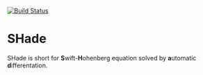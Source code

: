 [![Build Status](https://travis-ci.com/mkoepf/shade.svg?label=Rust&branch=master)](https://travis-ci.com/mkoepf/shade)

SHade
=====

SHade is short for **S**wift-**H**ohenberg equation solved by **a**utomatic
**d**ifferentation.
